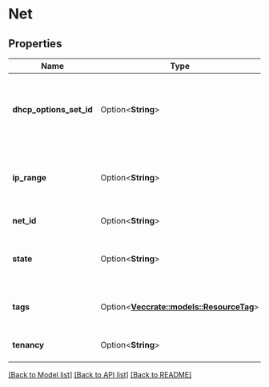 # Net

## Properties

Name | Type | Description | Notes
------------ | ------------- | ------------- | -------------
**dhcp_options_set_id** | Option<**String**> | The ID of the DHCP options set (or `default` if you want to associate the default one). | [optional]
**ip_range** | Option<**String**> | The IP range for the Net, in CIDR notation (for example, `10.0.0.0/16`). | [optional]
**net_id** | Option<**String**> | The ID of the Net. | [optional]
**state** | Option<**String**> | The state of the Net (`pending` \\| `available` \\| `deleted`). | [optional]
**tags** | Option<[**Vec<crate::models::ResourceTag>**](ResourceTag.md)> | One or more tags associated with the Net. | [optional]
**tenancy** | Option<**String**> | The VM tenancy in a Net. | [optional]

[[Back to Model list]](../README.md#documentation-for-models) [[Back to API list]](../README.md#documentation-for-api-endpoints) [[Back to README]](../README.md)


